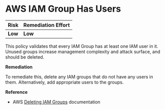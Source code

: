 # AWS IAM Group Has Users

| Risk    | Remediation Effort |
| :------ | :----------------- |
| **Low** | **Low**            |

This policy validates that every IAM Group has at least one IAM user in it. Unused groups increase management complexity and attack surface, and should be deleted.

**Remediation**

To remediate this, delete any IAM groups that do not have any users in them. Alternatively, add appropriate users to the groups.

**Reference**

- AWS [Deleting IAM Groups](https://docs.aws.amazon.com/IAM/latest/UserGuide/id_groups_manage_delete.html) documentation

